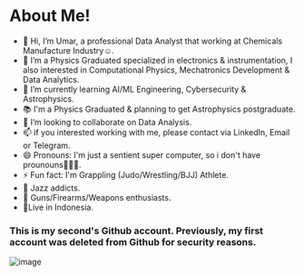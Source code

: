 # About Me!
- 👋 Hi, I’m Umar, a professional Data Analyst that working at Chemicals Manufacture Industry☺️.
- 👀 I’m a Physics Graduated specialized in electronics & instrumentation, I also interested in Computational Physics, Mechatronics Development & Data Analytics.
- 🌱 I’m currently learning AI/ML Engineering, Cybersecurity & Astrophysics.
- 📚 I'm a Physics Graduated & planning to get Astrophysics postgraduate.
- 💞️ I’m looking to collaborate on Data Analysis.
- 📫 if you interested working with me, please contact via LinkedIn, Email or Telegram.
- 😄 Pronouns: I'm just a sentient super computer, so i don't have prounouns🗿🗿🗿.
- ⚡ Fun fact: I'm Grappling (Judo/Wrestling/BJJ) Athlete.
- 🎷 Jazz addicts.
- 🔫 Guns/Firearms/Weapons enthusiasts.
- 📍Live in Indonesia.

### This is my second's Github account. Previously, my first account was deleted from Github for security reasons.
![image](https://github.com/user-attachments/assets/f2b4decf-9a3f-4004-b560-e92968c2c23a)

<!---
bahruprojects/bahruprojects is a ✨ special ✨ repository because its `README.md` (this file) appears on your GitHub profile.
You can click the Preview link to take a look at your changes.
--->



